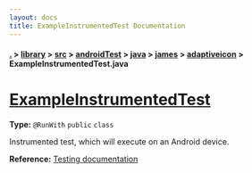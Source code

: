 ```yaml
---
layout: docs
title: ExampleInstrumentedTest Documentation
---
```

#### [.](./../../../../../../index) > [library](./../../../../../index) > [src](./../../../../index) > [androidTest](./../../../index) > [java](./../../index) > [james](./../index) > [adaptiveicon](./index) > **ExampleInstrumentedTest.java**

# [ExampleInstrumentedTest](https://github.com/TheAndroidMaster/AdaptiveIconView/blob/master/library/src/androidTest/java/james/adaptiveicon/ExampleInstrumentedTest.java#L13)

**Type:** `@RunWith` `public` `class`

Instrumented test, which will execute on an Android device. 









**Reference:** <a href="http://d.android.com/tools/testing">Testing documentation</a> 





